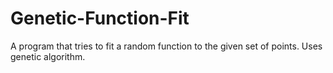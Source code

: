 # Genetic-Function-Fit

A program that tries to fit a random function to the given set of points. Uses genetic algorithm.
